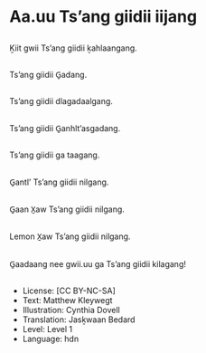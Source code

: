 # Aa.uu Ts’ang giidii iijang

##
Ḵiit gwii Ts’ang giidii ḵahlaangang.

##
Ts’ang giidii G̱adang.

##
Ts’ang giidii dlagadaalgang.

##
Ts’ang giidii G̱anhlt’asgadang.

##
Ts’ang giidii ga taagang.

##
G̱antl’ Ts’ang giidii nilgang.

##
G̱aan X̱aw Ts’ang giidii nilgang.

##
Lemon X̱aw Ts’ang giidii nilgang.

##
G̱aadaang nee gwii.uu ga Ts’ang giidii kilagang!

##
* License: [CC BY-NC-SA]
* Text: Matthew Kleywegt
* Illustration: Cynthia Dovell
* Translation: Jasḵwaan Bedard
* Level: Level 1
* Language: hdn
